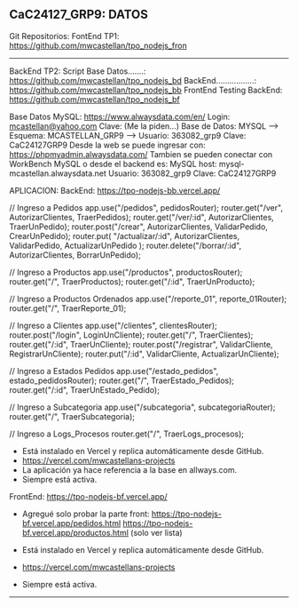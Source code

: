 CaC24127_GRP9: DATOS
--------------------
Git Repositorios:
FontEnd TP1: https://github.com/mwcastellan/tpo_nodejs_fron

-----------------------------------------------------------------------
BackEnd TP2:
    Script Base Datos.......: https://github.com/mwcastellan/tpo_nodejs_bd
    BackEnd.................: https://github.com/mwcastellan/tpo_nodejs_bb
    FrontEnd Testing BackEnd: https://github.com/mwcastellan/tpo_nodejs_bf

Base Datos MySQL:
    https://www.alwaysdata.com/en/
    Login: mcastellan@yahoo.com Clave: (Me la piden...)
    Base de Datos: MYSQL --> Esquema: MCASTELLAN_GRP9 --> Usuario: 363082_grp9 Clave: CaC24127GRP9
    Desde la web se puede ingresar con: https://phpmyadmin.alwaysdata.com/
    Tambien se pueden conectar con WorkBench MySQL o desde el backend es: 
        MySQL host: mysql-mcastellan.alwaysdata.net 
        Usuario: 363082_grp9 
        Clave: CaC24127GRP9

APLICACION:
BackEnd: https://tpo-nodejs-bb.vercel.app/

// Ingreso a Pedidos
app.use("/pedidos", pedidosRouter);
router.get("/ver", AutorizarClientes, TraerPedidos);
router.get("/ver/:id", AutorizarClientes, TraerUnPedido);
router.post("/crear", AutorizarClientes, ValidarPedido, CrearUnPedido);
router.put(
  "/actualizar/:id",
  AutorizarClientes,
  ValidarPedido,
  ActualizarUnPedido
);
router.delete("/borrar/:id", AutorizarClientes, BorrarUnPedido);

// Ingreso a Productos
app.use("/productos", productosRouter);
router.get("/", TraerProductos);
router.get("/:id", TraerUnProducto);

// Ingreso a Productos Ordenados
app.use("/reporte_01", reporte_01Router);
router.get("/", TraerReporte_01);

// Ingreso a Clientes
app.use("/clientes", clientesRouter);
router.post("/login", LoginUnCliente);
router.get("/", TraerClientes);
router.get("/:id", TraerUnCliente);
router.post("/registrar", ValidarCliente, RegistrarUnCliente);
router.put("/:id", ValidarCliente, ActualizarUnCliente);

// Ingreso a Estados Pedidos
app.use("/estado_pedidos", estado_pedidosRouter);
router.get("/", TraerEstado_Pedidos);
router.get("/:id", TraerUnEstado_Pedido);

// Ingreso a Subcategoria
app.use("/subcategoria", subcategoriaRouter);
router.get("/", TraerSubcategoria);

// Ingreso a Logs_Procesos
router.get("/", TraerLogs_procesos);


- Está instalado en Vercel y replica automáticamente desde GitHub.
- https://vercel.com/mwcastellans-projects
- La aplicación ya hace referencia a la base en allways.com.
- Siempre está activa.


FrontEnd: https://tpo-nodejs-bf.vercel.app/
- Agregué solo probar la parte front:
https://tpo-nodejs-bf.vercel.app/pedidos.html
https://tpo-nodejs-bf.vercel.app/productos.html (solo ver lista)

- Está instalado en Vercel y replica automáticamente desde GitHub.
- https://vercel.com/mwcastellans-projects
- Siempre está activa.
--------------------------------------------------------------------------------------------------

